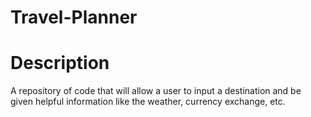 # Travel-Planner

# Description
A repository of code that will allow a user to input a destination and be given helpful information like the weather, currency exchange, etc.
